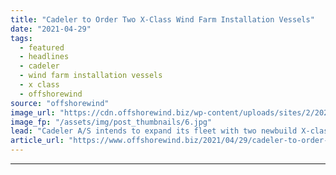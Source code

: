 ```yaml
---
title: "Cadeler to Order Two X-Class Wind Farm Installation Vessels"
date: "2021-04-29"
tags: 
  - featured
  - headlines
  - cadeler
  - wind farm installation vessels
  - x class
  - offshorewind
source: "offshorewind"
image_url: "https://cdn.offshorewind.biz/wp-content/uploads/sites/2/2021/04/29153503/Cadeler-to-Order-Two-X-Class-Wind-Farm-Installation-Vessels.jpg"
image_fp: "/assets/img/post_thumbnails/6.jpg"
lead: "Cadeler A/S intends to expand its fleet with two newbuild X-class vessels for installation"
article_url: "https://www.offshorewind.biz/2021/04/29/cadeler-to-order-two-x-class-wind-farm-installation-vessels/"
---
```


---
